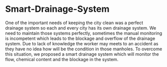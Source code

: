 # Smart-Drainage-System
One of the important needs of keeping the city clean was a perfect drainage
system so each and every city has its own drainage system. We need to maintain
those systems perfectly, sometimes the manual monitoring is incompetent which
leads to the blockage and overflow of the drainage system. Due to lack of knowledge
the worker may meets to an accident as they have no idea how will be the condition
in those manholes. To overcome this situation, we proposed a smart drainage system
which will monitor the flow, chemical content and the blockage in the system.
